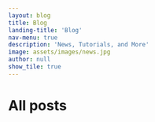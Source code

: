 ```yaml
---
layout: blog
title: Blog
landing-title: 'Blog'
nav-menu: true
description: 'News, Tutorials, and More'
image: assets/images/news.jpg
author: null
show_tile: true
---
```


<h1>All posts</h1>
